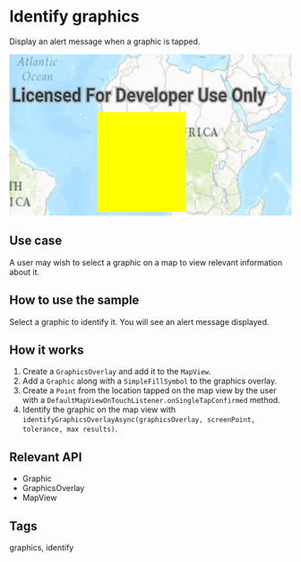 # Identify graphics

Display an alert message when a graphic is tapped.

![Image of identify graphics](identify-graphics.png)

## Use case

A user may wish to select a graphic on a map to view relevant information about it.

## How to use the sample

Select a graphic to identify it. You will see an alert message displayed.

## How it works

1. Create a `GraphicsOverlay` and add it to the `MapView`.
2. Add a `Graphic` along with a `SimpleFillSymbol` to the graphics overlay.
3. Create a `Point` from the location tapped on the map view by the user with a `DefaultMapViewOnTouchListener.onSingleTapConfirmed` method.
4. Identify the graphic on the map view with `identifyGraphicsOverlayAsync(graphicsOverlay, screenPoint, tolerance, max results)`.

## Relevant API

* Graphic
* GraphicsOverlay
* MapView

## Tags

graphics, identify